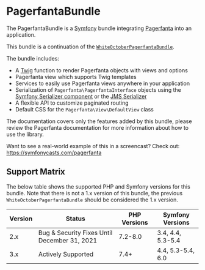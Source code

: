 # PagerfantaBundle

The PagerfantaBundle is a [Symfony](https://symfony.com/) bundle integrating [Pagerfanta](/open-source/packages/pagerfanta/docs) into an application.
    
This bundle is a continuation of the [`WhiteOctoberPagerfantaBundle`](https://github.com/whiteoctober/WhiteOctoberPagerfantaBundle).

The bundle includes:

- A [Twig](https://twig.symfony.com/) function to render Pagerfanta objects with views and options
- Pagerfanta view which supports Twig templates
- Services to easily use Pagerfanta views anywhere in your application
- Serialization of `Pagerfanta\PagerfantaInterface` objects using the [Symfony Serializer component](https://symfony.com/doc/current/components/serializer.html) or the [JMS Serializer](https://jmsyst.com/libs/serializer)
- A flexible API to customize paginated routing
- Default CSS for the `Pagerfanta\View\DefaultView` class

<div class="docs-note">The documentation covers only the features added by this bundle, please review the Pagerfanta documentation for more information about how to use the library.</div>

Want to see a real-world example of this in a screencast? Check out: https://symfonycasts.com/pagerfanta

## Support Matrix

The below table shows the supported PHP and Symfony versions for this bundle. Note that there is not a 1.x version of this bundle, the previous `WhiteOctoberPagerfantaBundle` should be considered the 1.x version.

| Version | Status                                       | PHP Versions | Symfony Versions  |
| ------- | -------------------------------------------- | ------------ | ----------------- |
| 2.x     | Bug & Security Fixes Until December 31, 2021 | 7.2-8.0      | 3.4, 4.4, 5.3-5.4 |
| 3.x     | Actively Supported                           | 7.4+         | 4.4, 5.3-5.4, 6.0 |
